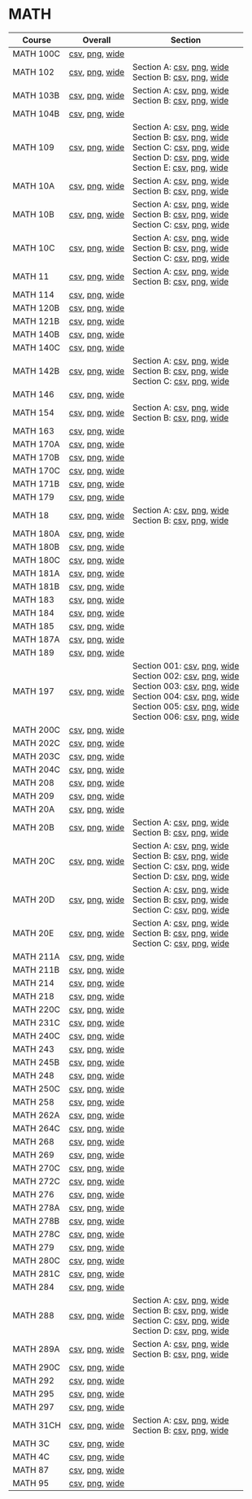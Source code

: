 # MATH

| Course | Overall | Section |
| ------ | ------- | ------- |
| MATH 100C | [csv](https://github.com/UCSD-Historical-Enrollment-Data/2023Spring/blob/main/overall/MATH%20100C.csv), [png](https://raw.githubusercontent.com/UCSD-Historical-Enrollment-Data/2023Spring/main/plot_overall/MATH%20100C.png), [wide](https://raw.githubusercontent.com/UCSD-Historical-Enrollment-Data/2023Spring/main/plot_overall_wide/MATH%20100C.png) |  |
| MATH 102 | [csv](https://github.com/UCSD-Historical-Enrollment-Data/2023Spring/blob/main/overall/MATH%20102.csv), [png](https://raw.githubusercontent.com/UCSD-Historical-Enrollment-Data/2023Spring/main/plot_overall/MATH%20102.png), [wide](https://raw.githubusercontent.com/UCSD-Historical-Enrollment-Data/2023Spring/main/plot_overall_wide/MATH%20102.png) | Section A: [csv](https://github.com/UCSD-Historical-Enrollment-Data/2023Spring/blob/main/section/MATH%20102_A.csv), [png](https://raw.githubusercontent.com/UCSD-Historical-Enrollment-Data/2023Spring/main/plot_section/MATH%20102_A.png), [wide](https://raw.githubusercontent.com/UCSD-Historical-Enrollment-Data/2023Spring/main/plot_section_wide/MATH%20102_A.png)<br>Section B: [csv](https://github.com/UCSD-Historical-Enrollment-Data/2023Spring/blob/main/section/MATH%20102_B.csv), [png](https://raw.githubusercontent.com/UCSD-Historical-Enrollment-Data/2023Spring/main/plot_section/MATH%20102_B.png), [wide](https://raw.githubusercontent.com/UCSD-Historical-Enrollment-Data/2023Spring/main/plot_section_wide/MATH%20102_B.png) |
| MATH 103B | [csv](https://github.com/UCSD-Historical-Enrollment-Data/2023Spring/blob/main/overall/MATH%20103B.csv), [png](https://raw.githubusercontent.com/UCSD-Historical-Enrollment-Data/2023Spring/main/plot_overall/MATH%20103B.png), [wide](https://raw.githubusercontent.com/UCSD-Historical-Enrollment-Data/2023Spring/main/plot_overall_wide/MATH%20103B.png) | Section A: [csv](https://github.com/UCSD-Historical-Enrollment-Data/2023Spring/blob/main/section/MATH%20103B_A.csv), [png](https://raw.githubusercontent.com/UCSD-Historical-Enrollment-Data/2023Spring/main/plot_section/MATH%20103B_A.png), [wide](https://raw.githubusercontent.com/UCSD-Historical-Enrollment-Data/2023Spring/main/plot_section_wide/MATH%20103B_A.png)<br>Section B: [csv](https://github.com/UCSD-Historical-Enrollment-Data/2023Spring/blob/main/section/MATH%20103B_B.csv), [png](https://raw.githubusercontent.com/UCSD-Historical-Enrollment-Data/2023Spring/main/plot_section/MATH%20103B_B.png), [wide](https://raw.githubusercontent.com/UCSD-Historical-Enrollment-Data/2023Spring/main/plot_section_wide/MATH%20103B_B.png) |
| MATH 104B | [csv](https://github.com/UCSD-Historical-Enrollment-Data/2023Spring/blob/main/overall/MATH%20104B.csv), [png](https://raw.githubusercontent.com/UCSD-Historical-Enrollment-Data/2023Spring/main/plot_overall/MATH%20104B.png), [wide](https://raw.githubusercontent.com/UCSD-Historical-Enrollment-Data/2023Spring/main/plot_overall_wide/MATH%20104B.png) |  |
| MATH 109 | [csv](https://github.com/UCSD-Historical-Enrollment-Data/2023Spring/blob/main/overall/MATH%20109.csv), [png](https://raw.githubusercontent.com/UCSD-Historical-Enrollment-Data/2023Spring/main/plot_overall/MATH%20109.png), [wide](https://raw.githubusercontent.com/UCSD-Historical-Enrollment-Data/2023Spring/main/plot_overall_wide/MATH%20109.png) | Section A: [csv](https://github.com/UCSD-Historical-Enrollment-Data/2023Spring/blob/main/section/MATH%20109_A.csv), [png](https://raw.githubusercontent.com/UCSD-Historical-Enrollment-Data/2023Spring/main/plot_section/MATH%20109_A.png), [wide](https://raw.githubusercontent.com/UCSD-Historical-Enrollment-Data/2023Spring/main/plot_section_wide/MATH%20109_A.png)<br>Section B: [csv](https://github.com/UCSD-Historical-Enrollment-Data/2023Spring/blob/main/section/MATH%20109_B.csv), [png](https://raw.githubusercontent.com/UCSD-Historical-Enrollment-Data/2023Spring/main/plot_section/MATH%20109_B.png), [wide](https://raw.githubusercontent.com/UCSD-Historical-Enrollment-Data/2023Spring/main/plot_section_wide/MATH%20109_B.png)<br>Section C: [csv](https://github.com/UCSD-Historical-Enrollment-Data/2023Spring/blob/main/section/MATH%20109_C.csv), [png](https://raw.githubusercontent.com/UCSD-Historical-Enrollment-Data/2023Spring/main/plot_section/MATH%20109_C.png), [wide](https://raw.githubusercontent.com/UCSD-Historical-Enrollment-Data/2023Spring/main/plot_section_wide/MATH%20109_C.png)<br>Section D: [csv](https://github.com/UCSD-Historical-Enrollment-Data/2023Spring/blob/main/section/MATH%20109_D.csv), [png](https://raw.githubusercontent.com/UCSD-Historical-Enrollment-Data/2023Spring/main/plot_section/MATH%20109_D.png), [wide](https://raw.githubusercontent.com/UCSD-Historical-Enrollment-Data/2023Spring/main/plot_section_wide/MATH%20109_D.png)<br>Section E: [csv](https://github.com/UCSD-Historical-Enrollment-Data/2023Spring/blob/main/section/MATH%20109_E.csv), [png](https://raw.githubusercontent.com/UCSD-Historical-Enrollment-Data/2023Spring/main/plot_section/MATH%20109_E.png), [wide](https://raw.githubusercontent.com/UCSD-Historical-Enrollment-Data/2023Spring/main/plot_section_wide/MATH%20109_E.png) |
| MATH 10A | [csv](https://github.com/UCSD-Historical-Enrollment-Data/2023Spring/blob/main/overall/MATH%2010A.csv), [png](https://raw.githubusercontent.com/UCSD-Historical-Enrollment-Data/2023Spring/main/plot_overall/MATH%2010A.png), [wide](https://raw.githubusercontent.com/UCSD-Historical-Enrollment-Data/2023Spring/main/plot_overall_wide/MATH%2010A.png) | Section A: [csv](https://github.com/UCSD-Historical-Enrollment-Data/2023Spring/blob/main/section/MATH%2010A_A.csv), [png](https://raw.githubusercontent.com/UCSD-Historical-Enrollment-Data/2023Spring/main/plot_section/MATH%2010A_A.png), [wide](https://raw.githubusercontent.com/UCSD-Historical-Enrollment-Data/2023Spring/main/plot_section_wide/MATH%2010A_A.png)<br>Section B: [csv](https://github.com/UCSD-Historical-Enrollment-Data/2023Spring/blob/main/section/MATH%2010A_B.csv), [png](https://raw.githubusercontent.com/UCSD-Historical-Enrollment-Data/2023Spring/main/plot_section/MATH%2010A_B.png), [wide](https://raw.githubusercontent.com/UCSD-Historical-Enrollment-Data/2023Spring/main/plot_section_wide/MATH%2010A_B.png) |
| MATH 10B | [csv](https://github.com/UCSD-Historical-Enrollment-Data/2023Spring/blob/main/overall/MATH%2010B.csv), [png](https://raw.githubusercontent.com/UCSD-Historical-Enrollment-Data/2023Spring/main/plot_overall/MATH%2010B.png), [wide](https://raw.githubusercontent.com/UCSD-Historical-Enrollment-Data/2023Spring/main/plot_overall_wide/MATH%2010B.png) | Section A: [csv](https://github.com/UCSD-Historical-Enrollment-Data/2023Spring/blob/main/section/MATH%2010B_A.csv), [png](https://raw.githubusercontent.com/UCSD-Historical-Enrollment-Data/2023Spring/main/plot_section/MATH%2010B_A.png), [wide](https://raw.githubusercontent.com/UCSD-Historical-Enrollment-Data/2023Spring/main/plot_section_wide/MATH%2010B_A.png)<br>Section B: [csv](https://github.com/UCSD-Historical-Enrollment-Data/2023Spring/blob/main/section/MATH%2010B_B.csv), [png](https://raw.githubusercontent.com/UCSD-Historical-Enrollment-Data/2023Spring/main/plot_section/MATH%2010B_B.png), [wide](https://raw.githubusercontent.com/UCSD-Historical-Enrollment-Data/2023Spring/main/plot_section_wide/MATH%2010B_B.png)<br>Section C: [csv](https://github.com/UCSD-Historical-Enrollment-Data/2023Spring/blob/main/section/MATH%2010B_C.csv), [png](https://raw.githubusercontent.com/UCSD-Historical-Enrollment-Data/2023Spring/main/plot_section/MATH%2010B_C.png), [wide](https://raw.githubusercontent.com/UCSD-Historical-Enrollment-Data/2023Spring/main/plot_section_wide/MATH%2010B_C.png) |
| MATH 10C | [csv](https://github.com/UCSD-Historical-Enrollment-Data/2023Spring/blob/main/overall/MATH%2010C.csv), [png](https://raw.githubusercontent.com/UCSD-Historical-Enrollment-Data/2023Spring/main/plot_overall/MATH%2010C.png), [wide](https://raw.githubusercontent.com/UCSD-Historical-Enrollment-Data/2023Spring/main/plot_overall_wide/MATH%2010C.png) | Section A: [csv](https://github.com/UCSD-Historical-Enrollment-Data/2023Spring/blob/main/section/MATH%2010C_A.csv), [png](https://raw.githubusercontent.com/UCSD-Historical-Enrollment-Data/2023Spring/main/plot_section/MATH%2010C_A.png), [wide](https://raw.githubusercontent.com/UCSD-Historical-Enrollment-Data/2023Spring/main/plot_section_wide/MATH%2010C_A.png)<br>Section B: [csv](https://github.com/UCSD-Historical-Enrollment-Data/2023Spring/blob/main/section/MATH%2010C_B.csv), [png](https://raw.githubusercontent.com/UCSD-Historical-Enrollment-Data/2023Spring/main/plot_section/MATH%2010C_B.png), [wide](https://raw.githubusercontent.com/UCSD-Historical-Enrollment-Data/2023Spring/main/plot_section_wide/MATH%2010C_B.png)<br>Section C: [csv](https://github.com/UCSD-Historical-Enrollment-Data/2023Spring/blob/main/section/MATH%2010C_C.csv), [png](https://raw.githubusercontent.com/UCSD-Historical-Enrollment-Data/2023Spring/main/plot_section/MATH%2010C_C.png), [wide](https://raw.githubusercontent.com/UCSD-Historical-Enrollment-Data/2023Spring/main/plot_section_wide/MATH%2010C_C.png) |
| MATH 11 | [csv](https://github.com/UCSD-Historical-Enrollment-Data/2023Spring/blob/main/overall/MATH%2011.csv), [png](https://raw.githubusercontent.com/UCSD-Historical-Enrollment-Data/2023Spring/main/plot_overall/MATH%2011.png), [wide](https://raw.githubusercontent.com/UCSD-Historical-Enrollment-Data/2023Spring/main/plot_overall_wide/MATH%2011.png) | Section A: [csv](https://github.com/UCSD-Historical-Enrollment-Data/2023Spring/blob/main/section/MATH%2011_A.csv), [png](https://raw.githubusercontent.com/UCSD-Historical-Enrollment-Data/2023Spring/main/plot_section/MATH%2011_A.png), [wide](https://raw.githubusercontent.com/UCSD-Historical-Enrollment-Data/2023Spring/main/plot_section_wide/MATH%2011_A.png)<br>Section B: [csv](https://github.com/UCSD-Historical-Enrollment-Data/2023Spring/blob/main/section/MATH%2011_B.csv), [png](https://raw.githubusercontent.com/UCSD-Historical-Enrollment-Data/2023Spring/main/plot_section/MATH%2011_B.png), [wide](https://raw.githubusercontent.com/UCSD-Historical-Enrollment-Data/2023Spring/main/plot_section_wide/MATH%2011_B.png) |
| MATH 114 | [csv](https://github.com/UCSD-Historical-Enrollment-Data/2023Spring/blob/main/overall/MATH%20114.csv), [png](https://raw.githubusercontent.com/UCSD-Historical-Enrollment-Data/2023Spring/main/plot_overall/MATH%20114.png), [wide](https://raw.githubusercontent.com/UCSD-Historical-Enrollment-Data/2023Spring/main/plot_overall_wide/MATH%20114.png) |  |
| MATH 120B | [csv](https://github.com/UCSD-Historical-Enrollment-Data/2023Spring/blob/main/overall/MATH%20120B.csv), [png](https://raw.githubusercontent.com/UCSD-Historical-Enrollment-Data/2023Spring/main/plot_overall/MATH%20120B.png), [wide](https://raw.githubusercontent.com/UCSD-Historical-Enrollment-Data/2023Spring/main/plot_overall_wide/MATH%20120B.png) |  |
| MATH 121B | [csv](https://github.com/UCSD-Historical-Enrollment-Data/2023Spring/blob/main/overall/MATH%20121B.csv), [png](https://raw.githubusercontent.com/UCSD-Historical-Enrollment-Data/2023Spring/main/plot_overall/MATH%20121B.png), [wide](https://raw.githubusercontent.com/UCSD-Historical-Enrollment-Data/2023Spring/main/plot_overall_wide/MATH%20121B.png) |  |
| MATH 140B | [csv](https://github.com/UCSD-Historical-Enrollment-Data/2023Spring/blob/main/overall/MATH%20140B.csv), [png](https://raw.githubusercontent.com/UCSD-Historical-Enrollment-Data/2023Spring/main/plot_overall/MATH%20140B.png), [wide](https://raw.githubusercontent.com/UCSD-Historical-Enrollment-Data/2023Spring/main/plot_overall_wide/MATH%20140B.png) |  |
| MATH 140C | [csv](https://github.com/UCSD-Historical-Enrollment-Data/2023Spring/blob/main/overall/MATH%20140C.csv), [png](https://raw.githubusercontent.com/UCSD-Historical-Enrollment-Data/2023Spring/main/plot_overall/MATH%20140C.png), [wide](https://raw.githubusercontent.com/UCSD-Historical-Enrollment-Data/2023Spring/main/plot_overall_wide/MATH%20140C.png) |  |
| MATH 142B | [csv](https://github.com/UCSD-Historical-Enrollment-Data/2023Spring/blob/main/overall/MATH%20142B.csv), [png](https://raw.githubusercontent.com/UCSD-Historical-Enrollment-Data/2023Spring/main/plot_overall/MATH%20142B.png), [wide](https://raw.githubusercontent.com/UCSD-Historical-Enrollment-Data/2023Spring/main/plot_overall_wide/MATH%20142B.png) | Section A: [csv](https://github.com/UCSD-Historical-Enrollment-Data/2023Spring/blob/main/section/MATH%20142B_A.csv), [png](https://raw.githubusercontent.com/UCSD-Historical-Enrollment-Data/2023Spring/main/plot_section/MATH%20142B_A.png), [wide](https://raw.githubusercontent.com/UCSD-Historical-Enrollment-Data/2023Spring/main/plot_section_wide/MATH%20142B_A.png)<br>Section B: [csv](https://github.com/UCSD-Historical-Enrollment-Data/2023Spring/blob/main/section/MATH%20142B_B.csv), [png](https://raw.githubusercontent.com/UCSD-Historical-Enrollment-Data/2023Spring/main/plot_section/MATH%20142B_B.png), [wide](https://raw.githubusercontent.com/UCSD-Historical-Enrollment-Data/2023Spring/main/plot_section_wide/MATH%20142B_B.png)<br>Section C: [csv](https://github.com/UCSD-Historical-Enrollment-Data/2023Spring/blob/main/section/MATH%20142B_C.csv), [png](https://raw.githubusercontent.com/UCSD-Historical-Enrollment-Data/2023Spring/main/plot_section/MATH%20142B_C.png), [wide](https://raw.githubusercontent.com/UCSD-Historical-Enrollment-Data/2023Spring/main/plot_section_wide/MATH%20142B_C.png) |
| MATH 146 | [csv](https://github.com/UCSD-Historical-Enrollment-Data/2023Spring/blob/main/overall/MATH%20146.csv), [png](https://raw.githubusercontent.com/UCSD-Historical-Enrollment-Data/2023Spring/main/plot_overall/MATH%20146.png), [wide](https://raw.githubusercontent.com/UCSD-Historical-Enrollment-Data/2023Spring/main/plot_overall_wide/MATH%20146.png) |  |
| MATH 154 | [csv](https://github.com/UCSD-Historical-Enrollment-Data/2023Spring/blob/main/overall/MATH%20154.csv), [png](https://raw.githubusercontent.com/UCSD-Historical-Enrollment-Data/2023Spring/main/plot_overall/MATH%20154.png), [wide](https://raw.githubusercontent.com/UCSD-Historical-Enrollment-Data/2023Spring/main/plot_overall_wide/MATH%20154.png) | Section A: [csv](https://github.com/UCSD-Historical-Enrollment-Data/2023Spring/blob/main/section/MATH%20154_A.csv), [png](https://raw.githubusercontent.com/UCSD-Historical-Enrollment-Data/2023Spring/main/plot_section/MATH%20154_A.png), [wide](https://raw.githubusercontent.com/UCSD-Historical-Enrollment-Data/2023Spring/main/plot_section_wide/MATH%20154_A.png)<br>Section B: [csv](https://github.com/UCSD-Historical-Enrollment-Data/2023Spring/blob/main/section/MATH%20154_B.csv), [png](https://raw.githubusercontent.com/UCSD-Historical-Enrollment-Data/2023Spring/main/plot_section/MATH%20154_B.png), [wide](https://raw.githubusercontent.com/UCSD-Historical-Enrollment-Data/2023Spring/main/plot_section_wide/MATH%20154_B.png) |
| MATH 163 | [csv](https://github.com/UCSD-Historical-Enrollment-Data/2023Spring/blob/main/overall/MATH%20163.csv), [png](https://raw.githubusercontent.com/UCSD-Historical-Enrollment-Data/2023Spring/main/plot_overall/MATH%20163.png), [wide](https://raw.githubusercontent.com/UCSD-Historical-Enrollment-Data/2023Spring/main/plot_overall_wide/MATH%20163.png) |  |
| MATH 170A | [csv](https://github.com/UCSD-Historical-Enrollment-Data/2023Spring/blob/main/overall/MATH%20170A.csv), [png](https://raw.githubusercontent.com/UCSD-Historical-Enrollment-Data/2023Spring/main/plot_overall/MATH%20170A.png), [wide](https://raw.githubusercontent.com/UCSD-Historical-Enrollment-Data/2023Spring/main/plot_overall_wide/MATH%20170A.png) |  |
| MATH 170B | [csv](https://github.com/UCSD-Historical-Enrollment-Data/2023Spring/blob/main/overall/MATH%20170B.csv), [png](https://raw.githubusercontent.com/UCSD-Historical-Enrollment-Data/2023Spring/main/plot_overall/MATH%20170B.png), [wide](https://raw.githubusercontent.com/UCSD-Historical-Enrollment-Data/2023Spring/main/plot_overall_wide/MATH%20170B.png) |  |
| MATH 170C | [csv](https://github.com/UCSD-Historical-Enrollment-Data/2023Spring/blob/main/overall/MATH%20170C.csv), [png](https://raw.githubusercontent.com/UCSD-Historical-Enrollment-Data/2023Spring/main/plot_overall/MATH%20170C.png), [wide](https://raw.githubusercontent.com/UCSD-Historical-Enrollment-Data/2023Spring/main/plot_overall_wide/MATH%20170C.png) |  |
| MATH 171B | [csv](https://github.com/UCSD-Historical-Enrollment-Data/2023Spring/blob/main/overall/MATH%20171B.csv), [png](https://raw.githubusercontent.com/UCSD-Historical-Enrollment-Data/2023Spring/main/plot_overall/MATH%20171B.png), [wide](https://raw.githubusercontent.com/UCSD-Historical-Enrollment-Data/2023Spring/main/plot_overall_wide/MATH%20171B.png) |  |
| MATH 179 | [csv](https://github.com/UCSD-Historical-Enrollment-Data/2023Spring/blob/main/overall/MATH%20179.csv), [png](https://raw.githubusercontent.com/UCSD-Historical-Enrollment-Data/2023Spring/main/plot_overall/MATH%20179.png), [wide](https://raw.githubusercontent.com/UCSD-Historical-Enrollment-Data/2023Spring/main/plot_overall_wide/MATH%20179.png) |  |
| MATH 18 | [csv](https://github.com/UCSD-Historical-Enrollment-Data/2023Spring/blob/main/overall/MATH%2018.csv), [png](https://raw.githubusercontent.com/UCSD-Historical-Enrollment-Data/2023Spring/main/plot_overall/MATH%2018.png), [wide](https://raw.githubusercontent.com/UCSD-Historical-Enrollment-Data/2023Spring/main/plot_overall_wide/MATH%2018.png) | Section A: [csv](https://github.com/UCSD-Historical-Enrollment-Data/2023Spring/blob/main/section/MATH%2018_A.csv), [png](https://raw.githubusercontent.com/UCSD-Historical-Enrollment-Data/2023Spring/main/plot_section/MATH%2018_A.png), [wide](https://raw.githubusercontent.com/UCSD-Historical-Enrollment-Data/2023Spring/main/plot_section_wide/MATH%2018_A.png)<br>Section B: [csv](https://github.com/UCSD-Historical-Enrollment-Data/2023Spring/blob/main/section/MATH%2018_B.csv), [png](https://raw.githubusercontent.com/UCSD-Historical-Enrollment-Data/2023Spring/main/plot_section/MATH%2018_B.png), [wide](https://raw.githubusercontent.com/UCSD-Historical-Enrollment-Data/2023Spring/main/plot_section_wide/MATH%2018_B.png) |
| MATH 180A | [csv](https://github.com/UCSD-Historical-Enrollment-Data/2023Spring/blob/main/overall/MATH%20180A.csv), [png](https://raw.githubusercontent.com/UCSD-Historical-Enrollment-Data/2023Spring/main/plot_overall/MATH%20180A.png), [wide](https://raw.githubusercontent.com/UCSD-Historical-Enrollment-Data/2023Spring/main/plot_overall_wide/MATH%20180A.png) |  |
| MATH 180B | [csv](https://github.com/UCSD-Historical-Enrollment-Data/2023Spring/blob/main/overall/MATH%20180B.csv), [png](https://raw.githubusercontent.com/UCSD-Historical-Enrollment-Data/2023Spring/main/plot_overall/MATH%20180B.png), [wide](https://raw.githubusercontent.com/UCSD-Historical-Enrollment-Data/2023Spring/main/plot_overall_wide/MATH%20180B.png) |  |
| MATH 180C | [csv](https://github.com/UCSD-Historical-Enrollment-Data/2023Spring/blob/main/overall/MATH%20180C.csv), [png](https://raw.githubusercontent.com/UCSD-Historical-Enrollment-Data/2023Spring/main/plot_overall/MATH%20180C.png), [wide](https://raw.githubusercontent.com/UCSD-Historical-Enrollment-Data/2023Spring/main/plot_overall_wide/MATH%20180C.png) |  |
| MATH 181A | [csv](https://github.com/UCSD-Historical-Enrollment-Data/2023Spring/blob/main/overall/MATH%20181A.csv), [png](https://raw.githubusercontent.com/UCSD-Historical-Enrollment-Data/2023Spring/main/plot_overall/MATH%20181A.png), [wide](https://raw.githubusercontent.com/UCSD-Historical-Enrollment-Data/2023Spring/main/plot_overall_wide/MATH%20181A.png) |  |
| MATH 181B | [csv](https://github.com/UCSD-Historical-Enrollment-Data/2023Spring/blob/main/overall/MATH%20181B.csv), [png](https://raw.githubusercontent.com/UCSD-Historical-Enrollment-Data/2023Spring/main/plot_overall/MATH%20181B.png), [wide](https://raw.githubusercontent.com/UCSD-Historical-Enrollment-Data/2023Spring/main/plot_overall_wide/MATH%20181B.png) |  |
| MATH 183 | [csv](https://github.com/UCSD-Historical-Enrollment-Data/2023Spring/blob/main/overall/MATH%20183.csv), [png](https://raw.githubusercontent.com/UCSD-Historical-Enrollment-Data/2023Spring/main/plot_overall/MATH%20183.png), [wide](https://raw.githubusercontent.com/UCSD-Historical-Enrollment-Data/2023Spring/main/plot_overall_wide/MATH%20183.png) |  |
| MATH 184 | [csv](https://github.com/UCSD-Historical-Enrollment-Data/2023Spring/blob/main/overall/MATH%20184.csv), [png](https://raw.githubusercontent.com/UCSD-Historical-Enrollment-Data/2023Spring/main/plot_overall/MATH%20184.png), [wide](https://raw.githubusercontent.com/UCSD-Historical-Enrollment-Data/2023Spring/main/plot_overall_wide/MATH%20184.png) |  |
| MATH 185 | [csv](https://github.com/UCSD-Historical-Enrollment-Data/2023Spring/blob/main/overall/MATH%20185.csv), [png](https://raw.githubusercontent.com/UCSD-Historical-Enrollment-Data/2023Spring/main/plot_overall/MATH%20185.png), [wide](https://raw.githubusercontent.com/UCSD-Historical-Enrollment-Data/2023Spring/main/plot_overall_wide/MATH%20185.png) |  |
| MATH 187A | [csv](https://github.com/UCSD-Historical-Enrollment-Data/2023Spring/blob/main/overall/MATH%20187A.csv), [png](https://raw.githubusercontent.com/UCSD-Historical-Enrollment-Data/2023Spring/main/plot_overall/MATH%20187A.png), [wide](https://raw.githubusercontent.com/UCSD-Historical-Enrollment-Data/2023Spring/main/plot_overall_wide/MATH%20187A.png) |  |
| MATH 189 | [csv](https://github.com/UCSD-Historical-Enrollment-Data/2023Spring/blob/main/overall/MATH%20189.csv), [png](https://raw.githubusercontent.com/UCSD-Historical-Enrollment-Data/2023Spring/main/plot_overall/MATH%20189.png), [wide](https://raw.githubusercontent.com/UCSD-Historical-Enrollment-Data/2023Spring/main/plot_overall_wide/MATH%20189.png) |  |
| MATH 197 | [csv](https://github.com/UCSD-Historical-Enrollment-Data/2023Spring/blob/main/overall/MATH%20197.csv), [png](https://raw.githubusercontent.com/UCSD-Historical-Enrollment-Data/2023Spring/main/plot_overall/MATH%20197.png), [wide](https://raw.githubusercontent.com/UCSD-Historical-Enrollment-Data/2023Spring/main/plot_overall_wide/MATH%20197.png) | Section 001: [csv](https://github.com/UCSD-Historical-Enrollment-Data/2023Spring/blob/main/section/MATH%20197_001.csv), [png](https://raw.githubusercontent.com/UCSD-Historical-Enrollment-Data/2023Spring/main/plot_section/MATH%20197_001.png), [wide](https://raw.githubusercontent.com/UCSD-Historical-Enrollment-Data/2023Spring/main/plot_section_wide/MATH%20197_001.png)<br>Section 002: [csv](https://github.com/UCSD-Historical-Enrollment-Data/2023Spring/blob/main/section/MATH%20197_002.csv), [png](https://raw.githubusercontent.com/UCSD-Historical-Enrollment-Data/2023Spring/main/plot_section/MATH%20197_002.png), [wide](https://raw.githubusercontent.com/UCSD-Historical-Enrollment-Data/2023Spring/main/plot_section_wide/MATH%20197_002.png)<br>Section 003: [csv](https://github.com/UCSD-Historical-Enrollment-Data/2023Spring/blob/main/section/MATH%20197_003.csv), [png](https://raw.githubusercontent.com/UCSD-Historical-Enrollment-Data/2023Spring/main/plot_section/MATH%20197_003.png), [wide](https://raw.githubusercontent.com/UCSD-Historical-Enrollment-Data/2023Spring/main/plot_section_wide/MATH%20197_003.png)<br>Section 004: [csv](https://github.com/UCSD-Historical-Enrollment-Data/2023Spring/blob/main/section/MATH%20197_004.csv), [png](https://raw.githubusercontent.com/UCSD-Historical-Enrollment-Data/2023Spring/main/plot_section/MATH%20197_004.png), [wide](https://raw.githubusercontent.com/UCSD-Historical-Enrollment-Data/2023Spring/main/plot_section_wide/MATH%20197_004.png)<br>Section 005: [csv](https://github.com/UCSD-Historical-Enrollment-Data/2023Spring/blob/main/section/MATH%20197_005.csv), [png](https://raw.githubusercontent.com/UCSD-Historical-Enrollment-Data/2023Spring/main/plot_section/MATH%20197_005.png), [wide](https://raw.githubusercontent.com/UCSD-Historical-Enrollment-Data/2023Spring/main/plot_section_wide/MATH%20197_005.png)<br>Section 006: [csv](https://github.com/UCSD-Historical-Enrollment-Data/2023Spring/blob/main/section/MATH%20197_006.csv), [png](https://raw.githubusercontent.com/UCSD-Historical-Enrollment-Data/2023Spring/main/plot_section/MATH%20197_006.png), [wide](https://raw.githubusercontent.com/UCSD-Historical-Enrollment-Data/2023Spring/main/plot_section_wide/MATH%20197_006.png) |
| MATH 200C | [csv](https://github.com/UCSD-Historical-Enrollment-Data/2023Spring/blob/main/overall/MATH%20200C.csv), [png](https://raw.githubusercontent.com/UCSD-Historical-Enrollment-Data/2023Spring/main/plot_overall/MATH%20200C.png), [wide](https://raw.githubusercontent.com/UCSD-Historical-Enrollment-Data/2023Spring/main/plot_overall_wide/MATH%20200C.png) |  |
| MATH 202C | [csv](https://github.com/UCSD-Historical-Enrollment-Data/2023Spring/blob/main/overall/MATH%20202C.csv), [png](https://raw.githubusercontent.com/UCSD-Historical-Enrollment-Data/2023Spring/main/plot_overall/MATH%20202C.png), [wide](https://raw.githubusercontent.com/UCSD-Historical-Enrollment-Data/2023Spring/main/plot_overall_wide/MATH%20202C.png) |  |
| MATH 203C | [csv](https://github.com/UCSD-Historical-Enrollment-Data/2023Spring/blob/main/overall/MATH%20203C.csv), [png](https://raw.githubusercontent.com/UCSD-Historical-Enrollment-Data/2023Spring/main/plot_overall/MATH%20203C.png), [wide](https://raw.githubusercontent.com/UCSD-Historical-Enrollment-Data/2023Spring/main/plot_overall_wide/MATH%20203C.png) |  |
| MATH 204C | [csv](https://github.com/UCSD-Historical-Enrollment-Data/2023Spring/blob/main/overall/MATH%20204C.csv), [png](https://raw.githubusercontent.com/UCSD-Historical-Enrollment-Data/2023Spring/main/plot_overall/MATH%20204C.png), [wide](https://raw.githubusercontent.com/UCSD-Historical-Enrollment-Data/2023Spring/main/plot_overall_wide/MATH%20204C.png) |  |
| MATH 208 | [csv](https://github.com/UCSD-Historical-Enrollment-Data/2023Spring/blob/main/overall/MATH%20208.csv), [png](https://raw.githubusercontent.com/UCSD-Historical-Enrollment-Data/2023Spring/main/plot_overall/MATH%20208.png), [wide](https://raw.githubusercontent.com/UCSD-Historical-Enrollment-Data/2023Spring/main/plot_overall_wide/MATH%20208.png) |  |
| MATH 209 | [csv](https://github.com/UCSD-Historical-Enrollment-Data/2023Spring/blob/main/overall/MATH%20209.csv), [png](https://raw.githubusercontent.com/UCSD-Historical-Enrollment-Data/2023Spring/main/plot_overall/MATH%20209.png), [wide](https://raw.githubusercontent.com/UCSD-Historical-Enrollment-Data/2023Spring/main/plot_overall_wide/MATH%20209.png) |  |
| MATH 20A | [csv](https://github.com/UCSD-Historical-Enrollment-Data/2023Spring/blob/main/overall/MATH%2020A.csv), [png](https://raw.githubusercontent.com/UCSD-Historical-Enrollment-Data/2023Spring/main/plot_overall/MATH%2020A.png), [wide](https://raw.githubusercontent.com/UCSD-Historical-Enrollment-Data/2023Spring/main/plot_overall_wide/MATH%2020A.png) |  |
| MATH 20B | [csv](https://github.com/UCSD-Historical-Enrollment-Data/2023Spring/blob/main/overall/MATH%2020B.csv), [png](https://raw.githubusercontent.com/UCSD-Historical-Enrollment-Data/2023Spring/main/plot_overall/MATH%2020B.png), [wide](https://raw.githubusercontent.com/UCSD-Historical-Enrollment-Data/2023Spring/main/plot_overall_wide/MATH%2020B.png) | Section A: [csv](https://github.com/UCSD-Historical-Enrollment-Data/2023Spring/blob/main/section/MATH%2020B_A.csv), [png](https://raw.githubusercontent.com/UCSD-Historical-Enrollment-Data/2023Spring/main/plot_section/MATH%2020B_A.png), [wide](https://raw.githubusercontent.com/UCSD-Historical-Enrollment-Data/2023Spring/main/plot_section_wide/MATH%2020B_A.png)<br>Section B: [csv](https://github.com/UCSD-Historical-Enrollment-Data/2023Spring/blob/main/section/MATH%2020B_B.csv), [png](https://raw.githubusercontent.com/UCSD-Historical-Enrollment-Data/2023Spring/main/plot_section/MATH%2020B_B.png), [wide](https://raw.githubusercontent.com/UCSD-Historical-Enrollment-Data/2023Spring/main/plot_section_wide/MATH%2020B_B.png) |
| MATH 20C | [csv](https://github.com/UCSD-Historical-Enrollment-Data/2023Spring/blob/main/overall/MATH%2020C.csv), [png](https://raw.githubusercontent.com/UCSD-Historical-Enrollment-Data/2023Spring/main/plot_overall/MATH%2020C.png), [wide](https://raw.githubusercontent.com/UCSD-Historical-Enrollment-Data/2023Spring/main/plot_overall_wide/MATH%2020C.png) | Section A: [csv](https://github.com/UCSD-Historical-Enrollment-Data/2023Spring/blob/main/section/MATH%2020C_A.csv), [png](https://raw.githubusercontent.com/UCSD-Historical-Enrollment-Data/2023Spring/main/plot_section/MATH%2020C_A.png), [wide](https://raw.githubusercontent.com/UCSD-Historical-Enrollment-Data/2023Spring/main/plot_section_wide/MATH%2020C_A.png)<br>Section B: [csv](https://github.com/UCSD-Historical-Enrollment-Data/2023Spring/blob/main/section/MATH%2020C_B.csv), [png](https://raw.githubusercontent.com/UCSD-Historical-Enrollment-Data/2023Spring/main/plot_section/MATH%2020C_B.png), [wide](https://raw.githubusercontent.com/UCSD-Historical-Enrollment-Data/2023Spring/main/plot_section_wide/MATH%2020C_B.png)<br>Section C: [csv](https://github.com/UCSD-Historical-Enrollment-Data/2023Spring/blob/main/section/MATH%2020C_C.csv), [png](https://raw.githubusercontent.com/UCSD-Historical-Enrollment-Data/2023Spring/main/plot_section/MATH%2020C_C.png), [wide](https://raw.githubusercontent.com/UCSD-Historical-Enrollment-Data/2023Spring/main/plot_section_wide/MATH%2020C_C.png)<br>Section D: [csv](https://github.com/UCSD-Historical-Enrollment-Data/2023Spring/blob/main/section/MATH%2020C_D.csv), [png](https://raw.githubusercontent.com/UCSD-Historical-Enrollment-Data/2023Spring/main/plot_section/MATH%2020C_D.png), [wide](https://raw.githubusercontent.com/UCSD-Historical-Enrollment-Data/2023Spring/main/plot_section_wide/MATH%2020C_D.png) |
| MATH 20D | [csv](https://github.com/UCSD-Historical-Enrollment-Data/2023Spring/blob/main/overall/MATH%2020D.csv), [png](https://raw.githubusercontent.com/UCSD-Historical-Enrollment-Data/2023Spring/main/plot_overall/MATH%2020D.png), [wide](https://raw.githubusercontent.com/UCSD-Historical-Enrollment-Data/2023Spring/main/plot_overall_wide/MATH%2020D.png) | Section A: [csv](https://github.com/UCSD-Historical-Enrollment-Data/2023Spring/blob/main/section/MATH%2020D_A.csv), [png](https://raw.githubusercontent.com/UCSD-Historical-Enrollment-Data/2023Spring/main/plot_section/MATH%2020D_A.png), [wide](https://raw.githubusercontent.com/UCSD-Historical-Enrollment-Data/2023Spring/main/plot_section_wide/MATH%2020D_A.png)<br>Section B: [csv](https://github.com/UCSD-Historical-Enrollment-Data/2023Spring/blob/main/section/MATH%2020D_B.csv), [png](https://raw.githubusercontent.com/UCSD-Historical-Enrollment-Data/2023Spring/main/plot_section/MATH%2020D_B.png), [wide](https://raw.githubusercontent.com/UCSD-Historical-Enrollment-Data/2023Spring/main/plot_section_wide/MATH%2020D_B.png)<br>Section C: [csv](https://github.com/UCSD-Historical-Enrollment-Data/2023Spring/blob/main/section/MATH%2020D_C.csv), [png](https://raw.githubusercontent.com/UCSD-Historical-Enrollment-Data/2023Spring/main/plot_section/MATH%2020D_C.png), [wide](https://raw.githubusercontent.com/UCSD-Historical-Enrollment-Data/2023Spring/main/plot_section_wide/MATH%2020D_C.png) |
| MATH 20E | [csv](https://github.com/UCSD-Historical-Enrollment-Data/2023Spring/blob/main/overall/MATH%2020E.csv), [png](https://raw.githubusercontent.com/UCSD-Historical-Enrollment-Data/2023Spring/main/plot_overall/MATH%2020E.png), [wide](https://raw.githubusercontent.com/UCSD-Historical-Enrollment-Data/2023Spring/main/plot_overall_wide/MATH%2020E.png) | Section A: [csv](https://github.com/UCSD-Historical-Enrollment-Data/2023Spring/blob/main/section/MATH%2020E_A.csv), [png](https://raw.githubusercontent.com/UCSD-Historical-Enrollment-Data/2023Spring/main/plot_section/MATH%2020E_A.png), [wide](https://raw.githubusercontent.com/UCSD-Historical-Enrollment-Data/2023Spring/main/plot_section_wide/MATH%2020E_A.png)<br>Section B: [csv](https://github.com/UCSD-Historical-Enrollment-Data/2023Spring/blob/main/section/MATH%2020E_B.csv), [png](https://raw.githubusercontent.com/UCSD-Historical-Enrollment-Data/2023Spring/main/plot_section/MATH%2020E_B.png), [wide](https://raw.githubusercontent.com/UCSD-Historical-Enrollment-Data/2023Spring/main/plot_section_wide/MATH%2020E_B.png)<br>Section C: [csv](https://github.com/UCSD-Historical-Enrollment-Data/2023Spring/blob/main/section/MATH%2020E_C.csv), [png](https://raw.githubusercontent.com/UCSD-Historical-Enrollment-Data/2023Spring/main/plot_section/MATH%2020E_C.png), [wide](https://raw.githubusercontent.com/UCSD-Historical-Enrollment-Data/2023Spring/main/plot_section_wide/MATH%2020E_C.png) |
| MATH 211A | [csv](https://github.com/UCSD-Historical-Enrollment-Data/2023Spring/blob/main/overall/MATH%20211A.csv), [png](https://raw.githubusercontent.com/UCSD-Historical-Enrollment-Data/2023Spring/main/plot_overall/MATH%20211A.png), [wide](https://raw.githubusercontent.com/UCSD-Historical-Enrollment-Data/2023Spring/main/plot_overall_wide/MATH%20211A.png) |  |
| MATH 211B | [csv](https://github.com/UCSD-Historical-Enrollment-Data/2023Spring/blob/main/overall/MATH%20211B.csv), [png](https://raw.githubusercontent.com/UCSD-Historical-Enrollment-Data/2023Spring/main/plot_overall/MATH%20211B.png), [wide](https://raw.githubusercontent.com/UCSD-Historical-Enrollment-Data/2023Spring/main/plot_overall_wide/MATH%20211B.png) |  |
| MATH 214 | [csv](https://github.com/UCSD-Historical-Enrollment-Data/2023Spring/blob/main/overall/MATH%20214.csv), [png](https://raw.githubusercontent.com/UCSD-Historical-Enrollment-Data/2023Spring/main/plot_overall/MATH%20214.png), [wide](https://raw.githubusercontent.com/UCSD-Historical-Enrollment-Data/2023Spring/main/plot_overall_wide/MATH%20214.png) |  |
| MATH 218 | [csv](https://github.com/UCSD-Historical-Enrollment-Data/2023Spring/blob/main/overall/MATH%20218.csv), [png](https://raw.githubusercontent.com/UCSD-Historical-Enrollment-Data/2023Spring/main/plot_overall/MATH%20218.png), [wide](https://raw.githubusercontent.com/UCSD-Historical-Enrollment-Data/2023Spring/main/plot_overall_wide/MATH%20218.png) |  |
| MATH 220C | [csv](https://github.com/UCSD-Historical-Enrollment-Data/2023Spring/blob/main/overall/MATH%20220C.csv), [png](https://raw.githubusercontent.com/UCSD-Historical-Enrollment-Data/2023Spring/main/plot_overall/MATH%20220C.png), [wide](https://raw.githubusercontent.com/UCSD-Historical-Enrollment-Data/2023Spring/main/plot_overall_wide/MATH%20220C.png) |  |
| MATH 231C | [csv](https://github.com/UCSD-Historical-Enrollment-Data/2023Spring/blob/main/overall/MATH%20231C.csv), [png](https://raw.githubusercontent.com/UCSD-Historical-Enrollment-Data/2023Spring/main/plot_overall/MATH%20231C.png), [wide](https://raw.githubusercontent.com/UCSD-Historical-Enrollment-Data/2023Spring/main/plot_overall_wide/MATH%20231C.png) |  |
| MATH 240C | [csv](https://github.com/UCSD-Historical-Enrollment-Data/2023Spring/blob/main/overall/MATH%20240C.csv), [png](https://raw.githubusercontent.com/UCSD-Historical-Enrollment-Data/2023Spring/main/plot_overall/MATH%20240C.png), [wide](https://raw.githubusercontent.com/UCSD-Historical-Enrollment-Data/2023Spring/main/plot_overall_wide/MATH%20240C.png) |  |
| MATH 243 | [csv](https://github.com/UCSD-Historical-Enrollment-Data/2023Spring/blob/main/overall/MATH%20243.csv), [png](https://raw.githubusercontent.com/UCSD-Historical-Enrollment-Data/2023Spring/main/plot_overall/MATH%20243.png), [wide](https://raw.githubusercontent.com/UCSD-Historical-Enrollment-Data/2023Spring/main/plot_overall_wide/MATH%20243.png) |  |
| MATH 245B | [csv](https://github.com/UCSD-Historical-Enrollment-Data/2023Spring/blob/main/overall/MATH%20245B.csv), [png](https://raw.githubusercontent.com/UCSD-Historical-Enrollment-Data/2023Spring/main/plot_overall/MATH%20245B.png), [wide](https://raw.githubusercontent.com/UCSD-Historical-Enrollment-Data/2023Spring/main/plot_overall_wide/MATH%20245B.png) |  |
| MATH 248 | [csv](https://github.com/UCSD-Historical-Enrollment-Data/2023Spring/blob/main/overall/MATH%20248.csv), [png](https://raw.githubusercontent.com/UCSD-Historical-Enrollment-Data/2023Spring/main/plot_overall/MATH%20248.png), [wide](https://raw.githubusercontent.com/UCSD-Historical-Enrollment-Data/2023Spring/main/plot_overall_wide/MATH%20248.png) |  |
| MATH 250C | [csv](https://github.com/UCSD-Historical-Enrollment-Data/2023Spring/blob/main/overall/MATH%20250C.csv), [png](https://raw.githubusercontent.com/UCSD-Historical-Enrollment-Data/2023Spring/main/plot_overall/MATH%20250C.png), [wide](https://raw.githubusercontent.com/UCSD-Historical-Enrollment-Data/2023Spring/main/plot_overall_wide/MATH%20250C.png) |  |
| MATH 258 | [csv](https://github.com/UCSD-Historical-Enrollment-Data/2023Spring/blob/main/overall/MATH%20258.csv), [png](https://raw.githubusercontent.com/UCSD-Historical-Enrollment-Data/2023Spring/main/plot_overall/MATH%20258.png), [wide](https://raw.githubusercontent.com/UCSD-Historical-Enrollment-Data/2023Spring/main/plot_overall_wide/MATH%20258.png) |  |
| MATH 262A | [csv](https://github.com/UCSD-Historical-Enrollment-Data/2023Spring/blob/main/overall/MATH%20262A.csv), [png](https://raw.githubusercontent.com/UCSD-Historical-Enrollment-Data/2023Spring/main/plot_overall/MATH%20262A.png), [wide](https://raw.githubusercontent.com/UCSD-Historical-Enrollment-Data/2023Spring/main/plot_overall_wide/MATH%20262A.png) |  |
| MATH 264C | [csv](https://github.com/UCSD-Historical-Enrollment-Data/2023Spring/blob/main/overall/MATH%20264C.csv), [png](https://raw.githubusercontent.com/UCSD-Historical-Enrollment-Data/2023Spring/main/plot_overall/MATH%20264C.png), [wide](https://raw.githubusercontent.com/UCSD-Historical-Enrollment-Data/2023Spring/main/plot_overall_wide/MATH%20264C.png) |  |
| MATH 268 | [csv](https://github.com/UCSD-Historical-Enrollment-Data/2023Spring/blob/main/overall/MATH%20268.csv), [png](https://raw.githubusercontent.com/UCSD-Historical-Enrollment-Data/2023Spring/main/plot_overall/MATH%20268.png), [wide](https://raw.githubusercontent.com/UCSD-Historical-Enrollment-Data/2023Spring/main/plot_overall_wide/MATH%20268.png) |  |
| MATH 269 | [csv](https://github.com/UCSD-Historical-Enrollment-Data/2023Spring/blob/main/overall/MATH%20269.csv), [png](https://raw.githubusercontent.com/UCSD-Historical-Enrollment-Data/2023Spring/main/plot_overall/MATH%20269.png), [wide](https://raw.githubusercontent.com/UCSD-Historical-Enrollment-Data/2023Spring/main/plot_overall_wide/MATH%20269.png) |  |
| MATH 270C | [csv](https://github.com/UCSD-Historical-Enrollment-Data/2023Spring/blob/main/overall/MATH%20270C.csv), [png](https://raw.githubusercontent.com/UCSD-Historical-Enrollment-Data/2023Spring/main/plot_overall/MATH%20270C.png), [wide](https://raw.githubusercontent.com/UCSD-Historical-Enrollment-Data/2023Spring/main/plot_overall_wide/MATH%20270C.png) |  |
| MATH 272C | [csv](https://github.com/UCSD-Historical-Enrollment-Data/2023Spring/blob/main/overall/MATH%20272C.csv), [png](https://raw.githubusercontent.com/UCSD-Historical-Enrollment-Data/2023Spring/main/plot_overall/MATH%20272C.png), [wide](https://raw.githubusercontent.com/UCSD-Historical-Enrollment-Data/2023Spring/main/plot_overall_wide/MATH%20272C.png) |  |
| MATH 276 | [csv](https://github.com/UCSD-Historical-Enrollment-Data/2023Spring/blob/main/overall/MATH%20276.csv), [png](https://raw.githubusercontent.com/UCSD-Historical-Enrollment-Data/2023Spring/main/plot_overall/MATH%20276.png), [wide](https://raw.githubusercontent.com/UCSD-Historical-Enrollment-Data/2023Spring/main/plot_overall_wide/MATH%20276.png) |  |
| MATH 278A | [csv](https://github.com/UCSD-Historical-Enrollment-Data/2023Spring/blob/main/overall/MATH%20278A.csv), [png](https://raw.githubusercontent.com/UCSD-Historical-Enrollment-Data/2023Spring/main/plot_overall/MATH%20278A.png), [wide](https://raw.githubusercontent.com/UCSD-Historical-Enrollment-Data/2023Spring/main/plot_overall_wide/MATH%20278A.png) |  |
| MATH 278B | [csv](https://github.com/UCSD-Historical-Enrollment-Data/2023Spring/blob/main/overall/MATH%20278B.csv), [png](https://raw.githubusercontent.com/UCSD-Historical-Enrollment-Data/2023Spring/main/plot_overall/MATH%20278B.png), [wide](https://raw.githubusercontent.com/UCSD-Historical-Enrollment-Data/2023Spring/main/plot_overall_wide/MATH%20278B.png) |  |
| MATH 278C | [csv](https://github.com/UCSD-Historical-Enrollment-Data/2023Spring/blob/main/overall/MATH%20278C.csv), [png](https://raw.githubusercontent.com/UCSD-Historical-Enrollment-Data/2023Spring/main/plot_overall/MATH%20278C.png), [wide](https://raw.githubusercontent.com/UCSD-Historical-Enrollment-Data/2023Spring/main/plot_overall_wide/MATH%20278C.png) |  |
| MATH 279 | [csv](https://github.com/UCSD-Historical-Enrollment-Data/2023Spring/blob/main/overall/MATH%20279.csv), [png](https://raw.githubusercontent.com/UCSD-Historical-Enrollment-Data/2023Spring/main/plot_overall/MATH%20279.png), [wide](https://raw.githubusercontent.com/UCSD-Historical-Enrollment-Data/2023Spring/main/plot_overall_wide/MATH%20279.png) |  |
| MATH 280C | [csv](https://github.com/UCSD-Historical-Enrollment-Data/2023Spring/blob/main/overall/MATH%20280C.csv), [png](https://raw.githubusercontent.com/UCSD-Historical-Enrollment-Data/2023Spring/main/plot_overall/MATH%20280C.png), [wide](https://raw.githubusercontent.com/UCSD-Historical-Enrollment-Data/2023Spring/main/plot_overall_wide/MATH%20280C.png) |  |
| MATH 281C | [csv](https://github.com/UCSD-Historical-Enrollment-Data/2023Spring/blob/main/overall/MATH%20281C.csv), [png](https://raw.githubusercontent.com/UCSD-Historical-Enrollment-Data/2023Spring/main/plot_overall/MATH%20281C.png), [wide](https://raw.githubusercontent.com/UCSD-Historical-Enrollment-Data/2023Spring/main/plot_overall_wide/MATH%20281C.png) |  |
| MATH 284 | [csv](https://github.com/UCSD-Historical-Enrollment-Data/2023Spring/blob/main/overall/MATH%20284.csv), [png](https://raw.githubusercontent.com/UCSD-Historical-Enrollment-Data/2023Spring/main/plot_overall/MATH%20284.png), [wide](https://raw.githubusercontent.com/UCSD-Historical-Enrollment-Data/2023Spring/main/plot_overall_wide/MATH%20284.png) |  |
| MATH 288 | [csv](https://github.com/UCSD-Historical-Enrollment-Data/2023Spring/blob/main/overall/MATH%20288.csv), [png](https://raw.githubusercontent.com/UCSD-Historical-Enrollment-Data/2023Spring/main/plot_overall/MATH%20288.png), [wide](https://raw.githubusercontent.com/UCSD-Historical-Enrollment-Data/2023Spring/main/plot_overall_wide/MATH%20288.png) | Section A: [csv](https://github.com/UCSD-Historical-Enrollment-Data/2023Spring/blob/main/section/MATH%20288_A.csv), [png](https://raw.githubusercontent.com/UCSD-Historical-Enrollment-Data/2023Spring/main/plot_section/MATH%20288_A.png), [wide](https://raw.githubusercontent.com/UCSD-Historical-Enrollment-Data/2023Spring/main/plot_section_wide/MATH%20288_A.png)<br>Section B: [csv](https://github.com/UCSD-Historical-Enrollment-Data/2023Spring/blob/main/section/MATH%20288_B.csv), [png](https://raw.githubusercontent.com/UCSD-Historical-Enrollment-Data/2023Spring/main/plot_section/MATH%20288_B.png), [wide](https://raw.githubusercontent.com/UCSD-Historical-Enrollment-Data/2023Spring/main/plot_section_wide/MATH%20288_B.png)<br>Section C: [csv](https://github.com/UCSD-Historical-Enrollment-Data/2023Spring/blob/main/section/MATH%20288_C.csv), [png](https://raw.githubusercontent.com/UCSD-Historical-Enrollment-Data/2023Spring/main/plot_section/MATH%20288_C.png), [wide](https://raw.githubusercontent.com/UCSD-Historical-Enrollment-Data/2023Spring/main/plot_section_wide/MATH%20288_C.png)<br>Section D: [csv](https://github.com/UCSD-Historical-Enrollment-Data/2023Spring/blob/main/section/MATH%20288_D.csv), [png](https://raw.githubusercontent.com/UCSD-Historical-Enrollment-Data/2023Spring/main/plot_section/MATH%20288_D.png), [wide](https://raw.githubusercontent.com/UCSD-Historical-Enrollment-Data/2023Spring/main/plot_section_wide/MATH%20288_D.png) |
| MATH 289A | [csv](https://github.com/UCSD-Historical-Enrollment-Data/2023Spring/blob/main/overall/MATH%20289A.csv), [png](https://raw.githubusercontent.com/UCSD-Historical-Enrollment-Data/2023Spring/main/plot_overall/MATH%20289A.png), [wide](https://raw.githubusercontent.com/UCSD-Historical-Enrollment-Data/2023Spring/main/plot_overall_wide/MATH%20289A.png) | Section A: [csv](https://github.com/UCSD-Historical-Enrollment-Data/2023Spring/blob/main/section/MATH%20289A_A.csv), [png](https://raw.githubusercontent.com/UCSD-Historical-Enrollment-Data/2023Spring/main/plot_section/MATH%20289A_A.png), [wide](https://raw.githubusercontent.com/UCSD-Historical-Enrollment-Data/2023Spring/main/plot_section_wide/MATH%20289A_A.png)<br>Section B: [csv](https://github.com/UCSD-Historical-Enrollment-Data/2023Spring/blob/main/section/MATH%20289A_B.csv), [png](https://raw.githubusercontent.com/UCSD-Historical-Enrollment-Data/2023Spring/main/plot_section/MATH%20289A_B.png), [wide](https://raw.githubusercontent.com/UCSD-Historical-Enrollment-Data/2023Spring/main/plot_section_wide/MATH%20289A_B.png) |
| MATH 290C | [csv](https://github.com/UCSD-Historical-Enrollment-Data/2023Spring/blob/main/overall/MATH%20290C.csv), [png](https://raw.githubusercontent.com/UCSD-Historical-Enrollment-Data/2023Spring/main/plot_overall/MATH%20290C.png), [wide](https://raw.githubusercontent.com/UCSD-Historical-Enrollment-Data/2023Spring/main/plot_overall_wide/MATH%20290C.png) |  |
| MATH 292 | [csv](https://github.com/UCSD-Historical-Enrollment-Data/2023Spring/blob/main/overall/MATH%20292.csv), [png](https://raw.githubusercontent.com/UCSD-Historical-Enrollment-Data/2023Spring/main/plot_overall/MATH%20292.png), [wide](https://raw.githubusercontent.com/UCSD-Historical-Enrollment-Data/2023Spring/main/plot_overall_wide/MATH%20292.png) |  |
| MATH 295 | [csv](https://github.com/UCSD-Historical-Enrollment-Data/2023Spring/blob/main/overall/MATH%20295.csv), [png](https://raw.githubusercontent.com/UCSD-Historical-Enrollment-Data/2023Spring/main/plot_overall/MATH%20295.png), [wide](https://raw.githubusercontent.com/UCSD-Historical-Enrollment-Data/2023Spring/main/plot_overall_wide/MATH%20295.png) |  |
| MATH 297 | [csv](https://github.com/UCSD-Historical-Enrollment-Data/2023Spring/blob/main/overall/MATH%20297.csv), [png](https://raw.githubusercontent.com/UCSD-Historical-Enrollment-Data/2023Spring/main/plot_overall/MATH%20297.png), [wide](https://raw.githubusercontent.com/UCSD-Historical-Enrollment-Data/2023Spring/main/plot_overall_wide/MATH%20297.png) |  |
| MATH 31CH | [csv](https://github.com/UCSD-Historical-Enrollment-Data/2023Spring/blob/main/overall/MATH%2031CH.csv), [png](https://raw.githubusercontent.com/UCSD-Historical-Enrollment-Data/2023Spring/main/plot_overall/MATH%2031CH.png), [wide](https://raw.githubusercontent.com/UCSD-Historical-Enrollment-Data/2023Spring/main/plot_overall_wide/MATH%2031CH.png) | Section A: [csv](https://github.com/UCSD-Historical-Enrollment-Data/2023Spring/blob/main/section/MATH%2031CH_A.csv), [png](https://raw.githubusercontent.com/UCSD-Historical-Enrollment-Data/2023Spring/main/plot_section/MATH%2031CH_A.png), [wide](https://raw.githubusercontent.com/UCSD-Historical-Enrollment-Data/2023Spring/main/plot_section_wide/MATH%2031CH_A.png)<br>Section B: [csv](https://github.com/UCSD-Historical-Enrollment-Data/2023Spring/blob/main/section/MATH%2031CH_B.csv), [png](https://raw.githubusercontent.com/UCSD-Historical-Enrollment-Data/2023Spring/main/plot_section/MATH%2031CH_B.png), [wide](https://raw.githubusercontent.com/UCSD-Historical-Enrollment-Data/2023Spring/main/plot_section_wide/MATH%2031CH_B.png) |
| MATH 3C | [csv](https://github.com/UCSD-Historical-Enrollment-Data/2023Spring/blob/main/overall/MATH%203C.csv), [png](https://raw.githubusercontent.com/UCSD-Historical-Enrollment-Data/2023Spring/main/plot_overall/MATH%203C.png), [wide](https://raw.githubusercontent.com/UCSD-Historical-Enrollment-Data/2023Spring/main/plot_overall_wide/MATH%203C.png) |  |
| MATH 4C | [csv](https://github.com/UCSD-Historical-Enrollment-Data/2023Spring/blob/main/overall/MATH%204C.csv), [png](https://raw.githubusercontent.com/UCSD-Historical-Enrollment-Data/2023Spring/main/plot_overall/MATH%204C.png), [wide](https://raw.githubusercontent.com/UCSD-Historical-Enrollment-Data/2023Spring/main/plot_overall_wide/MATH%204C.png) |  |
| MATH 87 | [csv](https://github.com/UCSD-Historical-Enrollment-Data/2023Spring/blob/main/overall/MATH%2087.csv), [png](https://raw.githubusercontent.com/UCSD-Historical-Enrollment-Data/2023Spring/main/plot_overall/MATH%2087.png), [wide](https://raw.githubusercontent.com/UCSD-Historical-Enrollment-Data/2023Spring/main/plot_overall_wide/MATH%2087.png) |  |
| MATH 95 | [csv](https://github.com/UCSD-Historical-Enrollment-Data/2023Spring/blob/main/overall/MATH%2095.csv), [png](https://raw.githubusercontent.com/UCSD-Historical-Enrollment-Data/2023Spring/main/plot_overall/MATH%2095.png), [wide](https://raw.githubusercontent.com/UCSD-Historical-Enrollment-Data/2023Spring/main/plot_overall_wide/MATH%2095.png) |  |
